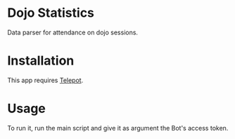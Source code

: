 # Dojo Statistics

Data parser for attendance on dojo sessions.

# Installation

This app requires [Telepot](https://github.com/nickoala/telepot).

# Usage

To run it, run the main script and give it as argument the Bot's access token.
